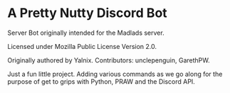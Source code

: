 # A Pretty Nutty Discord Bot
Server Bot originally intended for the Madlads server.

Licensed under Mozilla Public License Version 2.0.

Originally authored by Yalnix.
Contributors: unclepenguin, GarethPW.

Just a fun little project. Adding various commands as we go along for the purpose of get to grips with Python, PRAW and the Discord API.